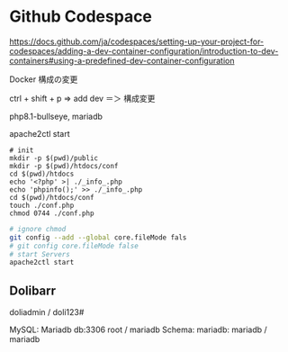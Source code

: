 Github Codespace
==========

https://docs.github.com/ja/codespaces/setting-up-your-project-for-codespaces/adding-a-dev-container-configuration/introduction-to-dev-containers#using-a-predefined-dev-container-configuration

Docker 構成の変更

ctrl + shift + p => add dev ＝＞ 構成変更

php8.1-bullseye, mariadb

apache2ctl start

```
# init
mkdir -p $(pwd)/public
mkdir -p $(pwd)/htdocs/conf
cd $(pwd)/htdocs
echo '<?php' >| ./_info_.php
echo 'phpinfo();' >> ./_info_.php
cd $(pwd)/htdocs/conf
touch ./conf.php
chmod 0744 ./conf.php
```

```bash
# ignore chmod
git config --add --global core.fileMode fals
# git config core.fileMode false
# start Servers
apache2ctl start
```

Dolibarr
----------

doliadmin / doli123#

MySQL: Mariadb
db:3306  root / mariadb
Schema: mariadb: mariadb / mariadb
